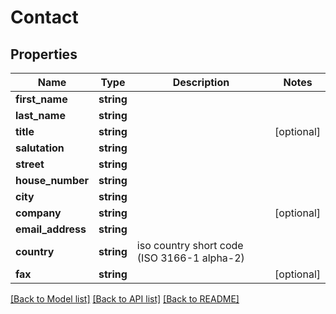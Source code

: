 # Contact

## Properties
Name | Type | Description | Notes
------------ | ------------- | ------------- | -------------
**first_name** | **string** |  | 
**last_name** | **string** |  | 
**title** | **string** |  | [optional] 
**salutation** | **string** |  | 
**street** | **string** |  | 
**house_number** | **string** |  | 
**city** | **string** |  | 
**company** | **string** |  | [optional] 
**email_address** | **string** |  | 
**country** | **string** | iso country short code (ISO 3166-1 alpha-2) | 
**fax** | **string** |  | [optional] 

[[Back to Model list]](../../README.md#documentation-for-models) [[Back to API list]](../../README.md#documentation-for-api-endpoints) [[Back to README]](../../README.md)

